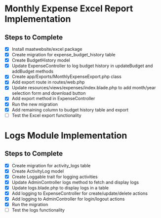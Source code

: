 # Monthly Expense Excel Report Implementation

## Steps to Complete
- [x] Install maatwebsite/excel package
- [x] Create migration for expense_budget_history table
- [x] Create BudgetHistory model
- [x] Update ExpenseController to log budget history in updateBudget and addBudget methods
- [x] Create app/Exports/MonthlyExpenseExport.php class
- [x] Add export route in routes/web.php
- [x] Update resources/views/expenses/index.blade.php to add month/year selection form and download button
- [x] Add export method in ExpenseController
- [x] Run the new migration
- [x] Add remaining column to budget history table and export
- [ ] Test the Excel export functionality

# Logs Module Implementation

## Steps to Complete
- [x] Create migration for activity_logs table
- [x] Create ActivityLog model
- [x] Create Loggable trait for logging activities
- [x] Update AdminController logs method to fetch and display logs
- [x] Update logs.blade.php to display logs in a table
- [x] Add logging to ExpenseController for create/update/delete actions
- [x] Add logging to AdminController for login/logout actions
- [x] Run the migration
- [ ] Test the logs functionality
